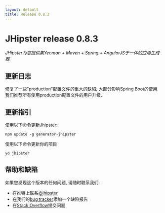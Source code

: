 ```yaml
---
layout: default
title: Release 0.8.3
---
```


JHipster release 0.8.3
==================

*JHipster为您提供集Yeoman + Maven + Spring + AngularJS于一体的应用生成器.*

更新日志
----------

修复了一些"production"配置文件的重大的缺陷, 大部分影响Spring Boot的使用. 我们推荐所有使用production配置文件的用户升级.

更新指引
------------

使用以下命令更新Jhipster:

```
npm update -g generator-jhipster
```

使用以下命令更新你的项目

```
yo jhipster
```

帮助和缺陷
--------------

如果您发现这个版本的任何问题, 请随时联系我们:

- 在推特上联系[@jhipster](https://twitter.com/jhipster)
- 在我们的[bug tracker](https://github.com/jhipster/generator-jhipster/issues?state=open)添加一个缺陷报告
- 在[Stack Overflow](http://stackoverflow.com/tags/jhipster/info)提交问题
